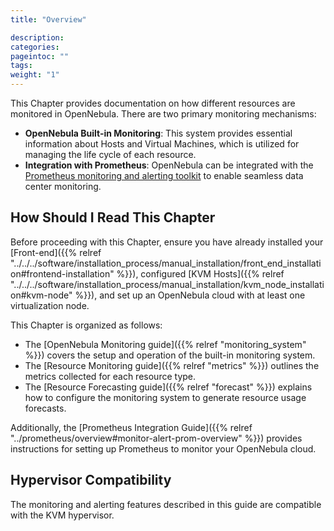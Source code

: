 ```yaml
---
title: "Overview"

description:
categories:
pageintoc: ""
tags:
weight: "1"
---
```


<a id="monitor-alert-overview"></a>

<a id="monitoring-alerting"></a>

<!--# Monitoring and Alerting -->

This Chapter provides documentation on how different resources are monitored in OpenNebula. There are two primary monitoring mechanisms:

- **OpenNebula Built-in Monitoring**: This system provides essential information about Hosts and Virtual Machines, which is utilized for managing the life cycle of each resource.
- **Integration with Prometheus**: OpenNebula can be integrated with the [Prometheus monitoring and alerting toolkit](http://prometheus.io) to enable seamless data center monitoring.

## How Should I Read This Chapter

Before proceeding with this Chapter, ensure you have already installed your [Front-end]({{% relref "../../../software/installation_process/manual_installation/front_end_installation#frontend-installation" %}}), configured [KVM Hosts]({{% relref "../../../software/installation_process/manual_installation/kvm_node_installation#kvm-node" %}}), and set up an OpenNebula cloud with at least one virtualization node.

This Chapter is organized as follows:

- The [OpenNebula Monitoring guide]({{% relref "monitoring_system" %}}) covers the setup and operation of the built-in monitoring system.
- The [Resource Monitoring guide]({{% relref "metrics" %}}) outlines the metrics collected for each resource type.
- The [Resource Forecasting guide]({{% relref "forecast" %}}) explains how to configure the monitoring system to generate resource usage forecasts.

Additionally, the [Prometheus Integration Guide]({{% relref "../prometheus/overview#monitor-alert-prom-overview" %}}) provides instructions for setting up Prometheus to monitor your OpenNebula cloud.

## Hypervisor Compatibility

The monitoring and alerting features described in this guide are compatible with the KVM hypervisor.
